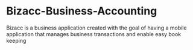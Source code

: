 Bizacc-Business-Accounting
==========================

Bizacc is a business application created with the goal of having a mobile application that manages business transactions and enable easy book keeping
